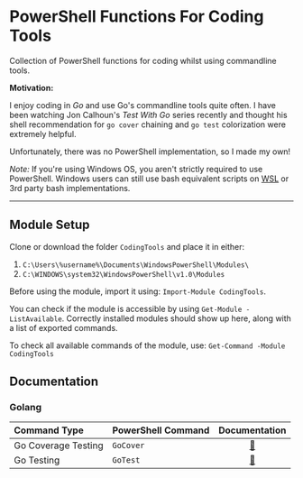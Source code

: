# PowerShell Functions For Coding Tools

Collection of PowerShell functions for coding whilst using commandline tools.

**Motivation:**

I enjoy coding in _Go_ and use Go's commandline tools quite often. I have been
watching Jon Calhoun's _Test With Go_ series recently and thought his shell recommendation for `go cover` chaining and `go test` colorization were extremely helpful.

Unfortunately, there was no PowerShell implementation, so I made my own!

_Note:_ If you're using Windows OS, you aren't strictly required to use PowerShell. Windows users
can still use bash equivalent scripts on [WSL](https://docs.microsoft.com/en-us/windows/wsl/install-win10) or 3rd party bash implementations.

---

## Module Setup

Clone or download the folder `CodingTools` and place it in either:

1. `C:\Users\%username%\Documents\WindowsPowerShell\Modules\`
2. `C:\WINDOWS\system32\WindowsPowerShell\v1.0\Modules`

Before using the module, import it using: `Import-Module CodingTools`.

You can check if the module is accessible by using `Get-Module -ListAvailable`. Correctly installed modules should show up here, along with a list of exported commands.

To check all available commands of the module, use:
`Get-Command -Module CodingTools`

## Documentation

### Golang

| Command Type              | PowerShell Command    | Documentation                            |
|:--------------------------|:----------------------|:----------------------------------------:|
| Go Coverage Testing       | `GoCover`             | [:book:](Documentation/go_cover.md)      |
| Go Testing                | `GoTest`              | [:book:](Documentation/go_test.md)       |
